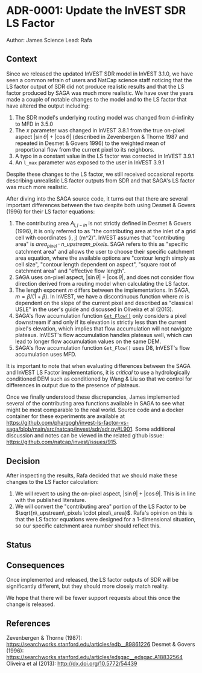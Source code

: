 # ADR-0001: Update the InVEST SDR LS Factor

Author: James
Science Lead: Rafa

## Context

Since we released the updated InVEST SDR model in InVEST 3.1.0, we have seen a
common refrain of users and NatCap science staff noticing that the LS factor
output of SDR did not produce realistic results and that the LS factor produced
by SAGA was much more realistic.  We have over the years made a couple of notable
changes to the model and to the LS factor that have altered the output including:

1. The SDR model's underlying routing model was changed from d-infinity to MFD in 3.5.0
2. The $x$ parameter was changed in InVEST 3.8.1 from the true on-pixel aspect
   $|\sin \theta|+|\cos \theta|$ (described in Zevenbergen & Thorne 1987 and repeated
   in Desmet & Govers 1996) to the weighted mean of proportional flow from the
   current pixel to its neighbors.
3. A typo in a constant value in the LS factor was corrected in InVEST 3.9.1
4. An `l_max` parameter was exposed to the user in InVEST 3.9.1

Despite these changes to the LS factor, we still received occasional reports
describing unrealistic LS factor outputs from SDR and that SAGA's LS factor
was much more realistic.

After diving into the SAGA source code, it turns out that there are several
important differences between the two despite both using Desmet & Govers (1996)
for their LS factor equations:

1. The contributing area $A_{i,j-in}$ is not strictly defined in Desmet &
   Govers (1996), it is only referred to as "the contributing area at the inlet
   of a grid cell with coordinates (i, j) (m^2)".
   InVEST assumes that "contributing area" is $area_{pixel} \cdot n\_upstream\_pixels$.
   SAGA refers to this as "specific catchment area" and allows the user to choose their
   specific catchment area equation,  where the available options are
   "contour length simply as cell size", "contour length dependent on aspect", "square
   root of catchment area" and "effective flow length".
2. SAGA uses on-pixel aspect, $|\sin \theta|+|\cos \theta|$, and does not consider
   flow direction derived from a routing model when calculating the LS factor.
3. The length exponent $m$ differs between the implementations.  In SAGA,
   $m = \beta / (1 + \beta)$.  In InVEST, we have a discontinuous function where
   $m$ is dependent on the slope of the current pixel and described as "classical USLE"
   in the user's guide and discussed in Oliveira et al (2013).
4. SAGA's flow accumulation function [`Get_Flow()`](https://github.com/saga-gis/saga-gis/blob/master/saga-gis/src/tools/terrain_analysis/ta_hydrology/Erosion_LS_Fields.cpp#L394)
   only considers a pixel downstream if and only if its elevation is strictly less
   than the current pixel's elevation, which implies that flow accumulation will
   not navigate plateaus.  InVEST's flow accumulation handles plateaus well,
   which can lead to longer flow accumulation values on the same DEM.
5. SAGA's flow accumulation function `Get_Flow()` uses D8, InVEST's flow
   accumulation uses MFD.

It is important to note that when evaluating differences between the SAGA and InVEST
LS Factor implementations, it is _critical_ to use a hydrologically conditioned DEM such
as conditioned by Wang & Liu so that we control for differences in output due
to the presence of plateaus.

Once we finally understood these discrepancies, James implemented several of the
contributing area functions available in SAGA to see what might be most comparable
to the real world.  Source code and a docker container for these experiments are
available at https://github.com/phargogh/invest-ls-factor-vs-saga/blob/main/src/natcap/invest/sdr/sdr.py#L901.  Some additional discussion and notes can be viewed in the related
github issue: https://github.com/natcap/invest/issues/915.

## Decision

After inspecting the results, Rafa decided that we should make these changes to
the LS Factor calculation:

1. We will revert to using the on-pixel aspect, $|\sin \theta|+|\cos \theta|$.
   This is in line with the published literature.
2. We will convert the "contributing area" portion of the LS Factor to be
   $\sqrt{n\_upstream\_pixels \cdot pixel\_area}$. Rafa's opinion on this
   is that the LS factor equations were designed for a 1-dimensional situation,
   so our specific catchment area number should reflect this.

## Status

## Consequences

Once implemented and released, the LS factor outputs of SDR will be
significantly different, but they should more closely match reality.

We hope that there will be fewer support requests about this once the change is
released.

## References

Zevenbergen & Thorne (1987): https://searchworks.stanford.edu/articles/edb__89861226
Desmet & Govers (1996): https://searchworks.stanford.edu/articles/edsgac__edsgac.A18832564
Oliveira et al (2013): http://dx.doi.org/10.5772/54439
